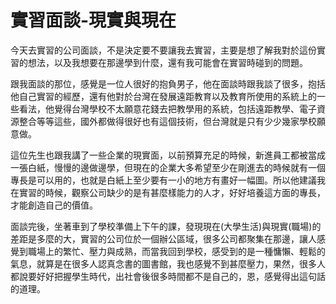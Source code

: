 # 實習面談-現實與現在



今天去實習的公司面談，不是決定要不要讓我去實習，主要是想了解我對於這份實習的想法，以及我想要在那邊學到什麼，還有我可能會在實習時碰到的問題。

跟我面談的那位，感覺是一位人很好的抱負男子，他在面談時跟我談了很多，抱括他自己實習的經歷，還有他對於台灣在發展遠距教育以及教育所使用的系統上的一些看法，他覺得台灣學校不太願意花錢去把教學用的系統，包括遠距教學、電子資源整合等等這些，國外都做得很好也有這個技術，但台灣就是只有少少幾家學校願意做。

這位先生也跟我講了一些企業的現實面，以前預算充足的時候，新進員工都被當成一張白紙，慢慢的邊做邊學，但現在的企業大多希望至少在剛進去的時候就有一個專長是可以用的，也就是白紙上至少要有一小的地方有畫好一幅圖。所以他建議我在實習的時候，觀察公司缺少的是有甚麼樣能力的人才，好好培養這方面的專長，才能創造自己的價值。

面談完後，坐著車到了學校準備上下午的課，發現現在(大學生活)與現實(職場)的差距是多麼的大，實習的公司位於一個辦公區域，很多公司都聚集在那邊，讓人感覺到職場上的繁忙、壓力與成熟，而當我回到學校，感受到的是一種慵懶、輕鬆的氣息，就算是在很多人認真念書的圖書館，我也感覺不到甚麼壓力，果然，很多人都說要好好把握學生時代，出社會後很多時間都不是自己的，恩，感覺得出這句話的道理。


